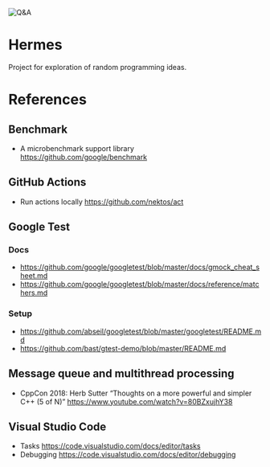 ![Q&A](https://github.com/unitatem/hermes/workflows/Q&A/badge.svg?branch=master)

# Hermes
Project for exploration of random programming ideas.

# References
## Benchmark
- A microbenchmark support library
  https://github.com/google/benchmark

## GitHub Actions
- Run actions locally
  https://github.com/nektos/act

## Google Test
### Docs
- https://github.com/google/googletest/blob/master/docs/gmock_cheat_sheet.md
- https://github.com/google/googletest/blob/master/docs/reference/matchers.md
### Setup
- https://github.com/abseil/googletest/blob/master/googletest/README.md
- https://github.com/bast/gtest-demo/blob/master/README.md

## Message queue and multithread processing
- CppCon 2018: Herb Sutter “Thoughts on a more powerful and simpler C++ (5 of N)”
  https://www.youtube.com/watch?v=80BZxujhY38

## Visual Studio Code
- Tasks
  https://code.visualstudio.com/docs/editor/tasks
- Debugging
  https://code.visualstudio.com/docs/editor/debugging
